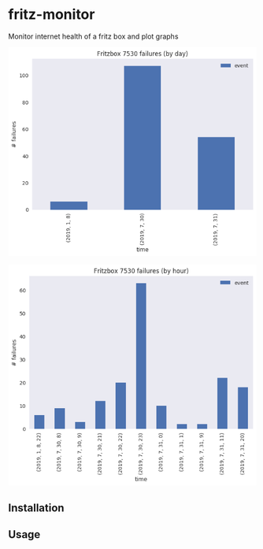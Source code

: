 # fritz-monitor
Monitor internet health of a fritz box and plot graphs

![Daily](docs/fig_daily.png)

![Hourly](docs/fig_hourly.png)

## Installation

## Usage

